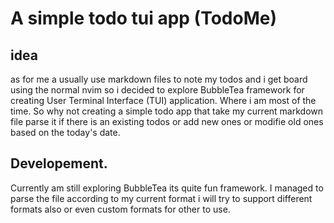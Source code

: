# A simple todo tui app (TodoMe)

## idea
as for me a usually use markdown files to note my todos and i get board using the normal nvim so i decided to explore BubbleTea framework for creating User Terminal Interface (TUI) application. Where i am most of the time. So why not creating a simple todo app that take my current markdown file parse it if there is an existing todos or add new ones or modifie old ones based on the today's date.

## Developement.
Currently am still exploring BubbleTea its quite fun framework. I managed to parse the file according to my current format i will try to support different formats also or even custom formats for other to use.



